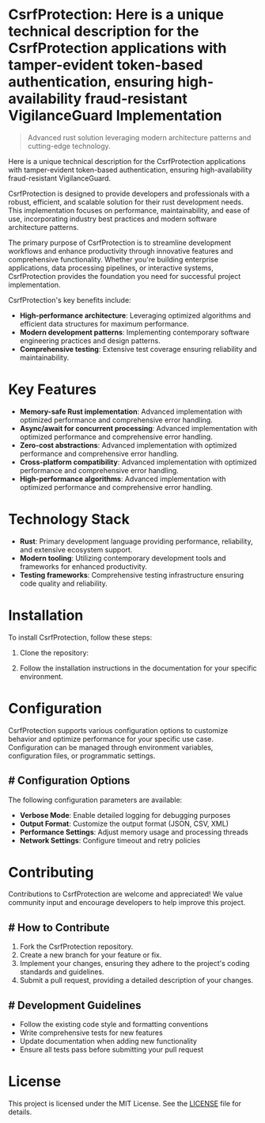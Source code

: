 <!-- fallback_CsrfProtection_20250810003511_68689 -->

# CsrfProtection: Here is a unique technical description for the CsrfProtection applications with tamper-evident token-based authentication, ensuring high-availability fraud-resistant VigilanceGuard Implementation
> Advanced rust solution leveraging modern architecture patterns and cutting-edge technology.

Here is a unique technical description for the CsrfProtection applications with tamper-evident token-based authentication, ensuring high-availability fraud-resistant VigilanceGuard.

CsrfProtection is designed to provide developers and professionals with a robust, efficient, and scalable solution for their rust development needs. This implementation focuses on performance, maintainability, and ease of use, incorporating industry best practices and modern software architecture patterns.

The primary purpose of CsrfProtection is to streamline development workflows and enhance productivity through innovative features and comprehensive functionality. Whether you're building enterprise applications, data processing pipelines, or interactive systems, CsrfProtection provides the foundation you need for successful project implementation.

CsrfProtection's key benefits include:

* **High-performance architecture**: Leveraging optimized algorithms and efficient data structures for maximum performance.
* **Modern development patterns**: Implementing contemporary software engineering practices and design patterns.
* **Comprehensive testing**: Extensive test coverage ensuring reliability and maintainability.

# Key Features

* **Memory-safe Rust implementation**: Advanced implementation with optimized performance and comprehensive error handling.
* **Async/await for concurrent processing**: Advanced implementation with optimized performance and comprehensive error handling.
* **Zero-cost abstractions**: Advanced implementation with optimized performance and comprehensive error handling.
* **Cross-platform compatibility**: Advanced implementation with optimized performance and comprehensive error handling.
* **High-performance algorithms**: Advanced implementation with optimized performance and comprehensive error handling.

# Technology Stack

* **Rust**: Primary development language providing performance, reliability, and extensive ecosystem support.
* **Modern tooling**: Utilizing contemporary development tools and frameworks for enhanced productivity.
* **Testing frameworks**: Comprehensive testing infrastructure ensuring code quality and reliability.

# Installation

To install CsrfProtection, follow these steps:

1. Clone the repository:


2. Follow the installation instructions in the documentation for your specific environment.

# Configuration

CsrfProtection supports various configuration options to customize behavior and optimize performance for your specific use case. Configuration can be managed through environment variables, configuration files, or programmatic settings.

## # Configuration Options

The following configuration parameters are available:

* **Verbose Mode**: Enable detailed logging for debugging purposes
* **Output Format**: Customize the output format (JSON, CSV, XML)
* **Performance Settings**: Adjust memory usage and processing threads
* **Network Settings**: Configure timeout and retry policies

# Contributing

Contributions to CsrfProtection are welcome and appreciated! We value community input and encourage developers to help improve this project.

## # How to Contribute

1. Fork the CsrfProtection repository.
2. Create a new branch for your feature or fix.
3. Implement your changes, ensuring they adhere to the project's coding standards and guidelines.
4. Submit a pull request, providing a detailed description of your changes.

## # Development Guidelines

* Follow the existing code style and formatting conventions
* Write comprehensive tests for new features
* Update documentation when adding new functionality
* Ensure all tests pass before submitting your pull request

# License

This project is licensed under the MIT License. See the [LICENSE](https://github.com/laurindoisaac/CsrfProtection/blob/main/LICENSE) file for details.
